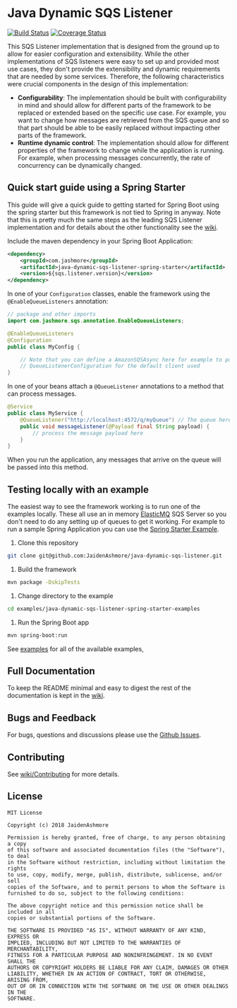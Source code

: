 # Java Dynamic SQS Listener
[![Build Status](https://travis-ci.org/JaidenAshmore/java-dynamic-sqs-listener.png)](https://travis-ci.org/JaidenAshmore/java-dynamic-sqs-listener)
[![Coverage Status](https://coveralls.io/repos/github/JaidenAshmore/java-dynamic-sqs-listener/badge.svg?branch=master)](https://coveralls.io/github/JaidenAshmore/java-dynamic-sqs-listener?branch=master)

This SQS Listener implementation that is designed from the ground up to allow for easier configuration and extensibility.  While the other implementations of SQS
listeners were easy to set up and provided most use cases, they don't provide the extensibility and dynamic requirements that are needed by some services.
Therefore, the following characteristics were crucial components in the design of this implementation:

- **Configurability**: The implementation should be built with configurability in mind and should allow for different parts of the framework to be replaced
or extended based on the specific use case.  For example, you want to change how messages are retrieved from the SQS queue and so that part should be able to
be easily replaced without impacting other parts of the framework.
- **Runtime dynamic control**: The implementation should allow for different properties of the framework to change while the application is running. For example,
when processing messages concurrently, the rate of concurrency can be dynamically changed.

## Quick start guide using a Spring Starter
This guide will give a quick guide to getting started for Spring Boot using the spring starter but this framework is not tied to Spring in anyway. Note that
this is pretty much the same steps as the leading SQS Listener implementation and for details about the other functionality see the
[wiki](https://github.com/JaidenAshmore/java-dynamic-sqs-listener/wiki).

Include the maven dependency in your Spring Boot Application:
```xml
<dependency>
    <groupId>com.jashmore</groupId>
    <artifactId>java-dynamic-sqs-listener-spring-starter</artifactId>
    <version>${sqs.listener.version}</version>
</dependency>
```

In one of your `Configuration` classes, enable the framework using the `@EnableQueueListeners` annotation:

```java
// package and other imports
import com.jashmore.sqs.annotation.EnableQueueListeners;

@EnableQueueListeners
@Configuration
public class MyConfig {

    // Note that you can define a AmazonSQSAsync here for example to point to a locally running queue otherwise a default is used. See
    // QueueListenerConfiguration for the default client used 
}
```

In one of your beans attach a `@QueueListener` annotations to a method that can process messages.

```java
@Service
public class MyService {
    @QueueListener("http://localhost:4572/q/myQueue") // The queue here can point to your SQS server, e.g. a local SQS server 
    public void messageListener(@Payload final String payload) {
        // process the message payload here
    }
}
```

When you run the application, any messages that arrive on the queue will be passed into this method.

## Testing locally with an example
The easiest way to see the framework working is to run one of the examples locally. These all use an in memory [ElasticMQ](https://github.com/adamw/elasticmq)
SQS Server so you don't need to do any setting up of queues to get it working. For example to run a sample Spring Application you can use the
[Spring Starter Example](examples/java-dynamic-sqs-listener-spring-starter-examples/src/main/java/com/jashmore/sqs/examples).

1. Clone this repository
```bash
git clone git@github.com:JaidenAshmore/java-dynamic-sqs-listener.git  
```

1. Build the framework
```bash
mvn package -DskipTests
```

1. Change directory to the example
```bash
cd examples/java-dynamic-sqs-listener-spring-starter-examples
```

1. Run the Spring Boot app
```bash
mvn spring-boot:run
``` 

See [examples](./examples) for all of the available examples, 

## Full Documentation
To keep the README minimal and easy to digest the rest of the documentation is kept in the [wiki](https://github.com/JaidenAshmore/java-dynamic-sqs-listener/wiki).

## Bugs and Feedback
For bugs, questions and discussions please use the [Github Issues](https://github.com/JaidenAshmore/java-dynamic-sqs-listener/issues).

## Contributing
See [wiki/Contributing](https://github.com/JaidenAshmore/java-dynamic-sqs-listener/wiki/Contributing) for more details.

## License

    MIT License

    Copyright (c) 2018 JaidenAshmore

    Permission is hereby granted, free of charge, to any person obtaining a copy
    of this software and associated documentation files (the "Software"), to deal
    in the Software without restriction, including without limitation the rights
    to use, copy, modify, merge, publish, distribute, sublicense, and/or sell
    copies of the Software, and to permit persons to whom the Software is
    furnished to do so, subject to the following conditions:

    The above copyright notice and this permission notice shall be included in all
    copies or substantial portions of the Software.

    THE SOFTWARE IS PROVIDED "AS IS", WITHOUT WARRANTY OF ANY KIND, EXPRESS OR
    IMPLIED, INCLUDING BUT NOT LIMITED TO THE WARRANTIES OF MERCHANTABILITY,
    FITNESS FOR A PARTICULAR PURPOSE AND NONINFRINGEMENT. IN NO EVENT SHALL THE
    AUTHORS OR COPYRIGHT HOLDERS BE LIABLE FOR ANY CLAIM, DAMAGES OR OTHER
    LIABILITY, WHETHER IN AN ACTION OF CONTRACT, TORT OR OTHERWISE, ARISING FROM,
    OUT OF OR IN CONNECTION WITH THE SOFTWARE OR THE USE OR OTHER DEALINGS IN THE
    SOFTWARE.
 
